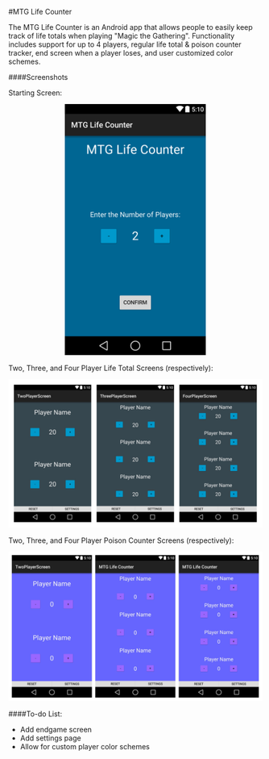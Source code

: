 #MTG Life Counter

The MTG Life Counter is an Android app that allows people to easily keep track of life totals when playing "Magic the Gathering". Functionality includes support for up to 4 players, regular life total & poison counter tracker, end screen when a player loses, and user customized color schemes.

####Screenshots

Starting Screen:

<p align="center">
  <img src="https://github.com/markviola/android-mtg-life-counter/blob/master/images/main.png?raw=true" alt="Main Page" width="280px" height="498px"/>
</p>

Two, Three, and Four Player Life Total Screens (respectively):

<p align="center">
  <img src="https://github.com/markviola/android-mtg-life-counter/blob/master/images/player_screens.jpg?raw=true" alt="Player Screens"/>
</p>

Two, Three, and Four Player Poison Counter Screens (respectively):

<p align="center">
  <img src="https://github.com/markviola/android-mtg-life-counter/blob/master/images/player_screens_poison.jpg?raw=true" alt="Player Screens"/>
</p>


####To-do List:
* Add endgame screen
* Add settings page
* Allow for custom player color schemes